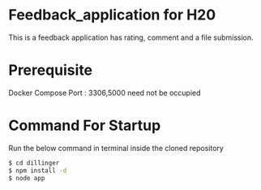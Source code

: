 # Feedback_application for H20

This is a feedback application has rating, comment and a file submission. 

# Prerequisite

Docker Compose
Port : 3306,5000 need not be occupied

# Command For Startup

Run the below command in terminal inside the cloned repository

```sh
$ cd dillinger
$ npm install -d
$ node app
```

